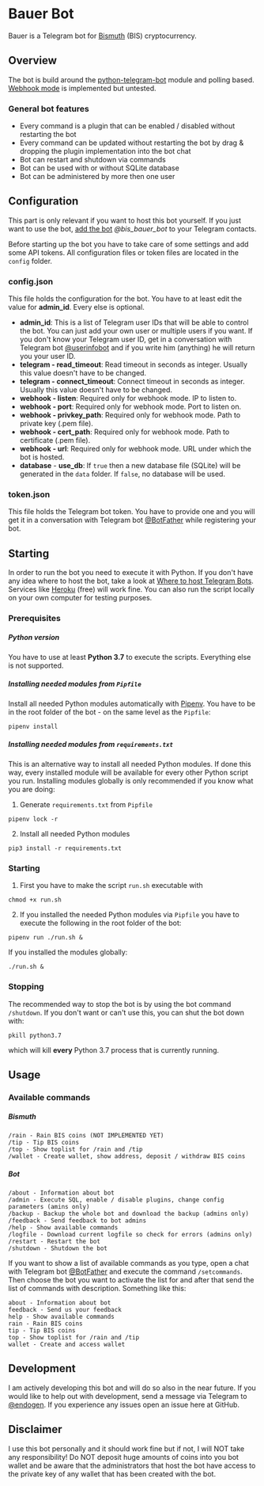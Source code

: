 # Bauer Bot
Bauer is a Telegram bot for [Bismuth](https://bismuth.cz) (BIS) cryptocurrency.

## Overview
The bot is build around the [python-telegram-bot](https://github.com/python-telegram-bot/python-telegram-bot) module and polling based. [Webhook mode](https://github.com/python-telegram-bot/python-telegram-bot/wiki/Webhooks) is implemented but untested.

### General bot features
* Every command is a plugin that can be enabled / disabled without restarting the bot
* Every command can be updated without restarting the bot by drag & dropping the plugin implementation into the bot chat
* Bot can restart and shutdown via commands 
* Bot can be used with or without SQLite database
* Bot can be administered by more then one user

## Configuration
This part is only relevant if you want to host this bot yourself. If you just want to use the bot, [add the bot](https://t.me/bis_bauer_bot) *@bis_bauer_bot* to your Telegram contacts.

Before starting up the bot you have to take care of some settings and add some API tokens. All configuration files or token files are located in the `config` folder.

### config.json
This file holds the configuration for the bot. You have to at least edit the value for __admin_id__. Every else is optional.

- __admin_id__: This is a list of Telegram user IDs that will be able to control the bot. You can just add your own user or multiple users if you want. If you don't know your Telegram user ID, get in a conversation with Telegram bot [@userinfobot](https://t.me/userinfobot) and if you write him (anything) he will return you your user ID.
- __telegram - read_timeout__: Read timeout in seconds as integer. Usually this value doesn't have to be changed.
- __telegram - connect_timeout__: Connect timeout in seconds as integer. Usually this value doesn't have to be changed.
- __webhook - listen__: Required only for webhook mode. IP to listen to.
- __webhook - port__: Required only for webhook mode. Port to listen on.
- __webhook - privkey_path__: Required only for webhook mode. Path to private key  (.pem file).
- __webhook - cert_path__: Required only for webhook mode. Path to certificate (.pem file).
- __webhook - url__: Required only for webhook mode. URL under which the bot is hosted.
- __database__ - __use_db__: If `true` then a new database file (SQLite) will be generated in the `data` folder. If `false`, no database will be used.

### token.json
This file holds the Telegram bot token. You have to provide one and you will get it in a conversation with Telegram bot [@BotFather](https://t.me/BotFather) while registering your bot.

## Starting
In order to run the bot you need to execute it with Python. If you don't have any idea where to host the bot, take a look at [Where to host Telegram Bots](https://github.com/python-telegram-bot/python-telegram-bot/wiki/Where-to-host-Telegram-Bots). Services like [Heroku](https://www.heroku.com) (free) will work fine. You can also run the script locally on your own computer for testing purposes.

### Prerequisites
##### Python version
You have to use at least __Python 3.7__ to execute the scripts. Everything else is not supported.

##### Installing needed modules from `Pipfile`
Install all needed Python modules automatically with [Pipenv](https://pipenv.readthedocs.io). You have to be in the root folder of the bot - on the same level as the `Pipfile`:

```shell
pipenv install
```

##### Installing needed modules from `requirements.txt`
This is an alternative way to install all needed Python modules. If done this way, every installed module will be available for every other Python script you run. Installing modules globally is only recommended if you know what you are doing:

1. Generate `requirements.txt` from `Pipfile`

```shell
pipenv lock -r
```

2. Install all needed Python modules

```shell
pip3 install -r requirements.txt
```

### Starting
1. First you have to make the script `run.sh` executable with

```shell
chmod +x run.sh
```

2. If you installed the needed Python modules via `Pipfile` you have to execute the following in the root folder of the bot:

```shell
pipenv run ./run.sh &
```

If you installed the modules globally:

```shell
./run.sh &
```

### Stopping
The recommended way to stop the bot is by using the bot command `/shutdown`. If you don't want or can't use this, you can shut the bot down with:

```shell
pkill python3.7
```

which will kill __every__ Python 3.7 process that is currently running.

## Usage

### Available commands
##### Bismuth
```
/rain - Rain BIS coins (NOT IMPLEMENTED YET)
/tip - Tip BIS coins
/top - Show toplist for /rain and /tip
/wallet - Create wallet, show address, deposit / withdraw BIS coins
```

##### Bot
```
/about - Information about bot
/admin - Execute SQL, enable / disable plugins, change config parameters (amins only)
/backup - Backup the whole bot and download the backup (admins only)
/feedback - Send feedback to bot admins
/help - Show available commands
/logfile - Download current logfile so check for errors (admins only)
/restart - Restart the bot
/shutdown - Shutdown the bot
```

If you want to show a list of available commands as you type, open a chat with Telegram bot [@BotFather](https://t.me/BotFather) and execute the command `/setcommands`. Then choose the bot you want to activate the list for and after that send the list of commands with description. Something like this:

```
about - Information about bot
feedback - Send us your feedback
help - Show available commands
rain - Rain BIS coins
tip - Tip BIS coins
top - Show toplist for /rain and /tip
wallet - Create and access wallet
```

## Development
I am actively developing this bot and will do so also in the near future. If you would like to help out with development, send a message via Telegram to [@endogen](https://t.me/endogen). If you experience any issues open an issue here at GitHub. 

## Disclaimer
I use this bot personally and it should work fine but if not, I will NOT take any responsibility! Do NOT deposit huge amounts of coins into you bot wallet and be aware that the administrators that host the bot have access to the private key of any wallet that has been created with the bot.